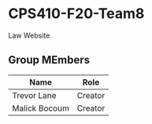 # CPS410-F20-Team8
Law Website
## Group MEmbers
| Name  | Role |
| ------------- | ------------- |
| Trevor Lane  | Creator  |
| Malick Bocoum  | Creator  |
